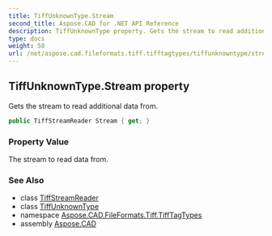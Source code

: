 ```yaml
---
title: TiffUnknownType.Stream
second_title: Aspose.CAD for .NET API Reference
description: TiffUnknownType property. Gets the stream to read additional data from
type: docs
weight: 50
url: /net/aspose.cad.fileformats.tiff.tifftagtypes/tiffunknowntype/stream/
---
```

## TiffUnknownType.Stream property

Gets the stream to read additional data from.

```csharp
public TiffStreamReader Stream { get; }
```

### Property Value

The stream to read data from.

### See Also

* class [TiffStreamReader](../../../aspose.cad.fileformats.tiff.filemanagement/tiffstreamreader/)
* class [TiffUnknownType](../)
* namespace [Aspose.CAD.FileFormats.Tiff.TiffTagTypes](../../tiffunknowntype/)
* assembly [Aspose.CAD](../../../)


